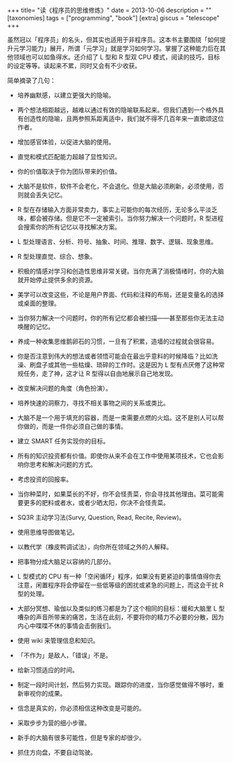 +++
title= "读《程序员的思维修炼》"
date = 2013-10-06
description = ""
[taxonomies]
tags = ["programming", "book"]
[extra]
giscus = "telescope"
+++

虽然冠以「程序员」的名头，但其实也适用于非程序员。这本书主要围绕「如何提升元学习能力」展开，所谓「元学习」就是学习如何学习。掌握了这种能力后在其他领域也可以如鱼得水。还介绍了 L 型和 R 型双 CPU 模式，阅读的技巧，目标的设定等等。读起来不累，同时又会有不少收获。

简单摘录了几句：

- 培养幽默感，以建立更强大的隐喻。

- 两个想法相距越远，越难以通过有效的隐喻联系起来。但我们遇到一个格外具有创造性的隐喻，且两参照系距离适中，我们就不得不几百年来一直歌颂这位作者。

- 增加感官体验，以促进大脑的使用。

- 直觉和模式匹配能力超越了显性知识。

- 你的价值取决于你为团队带来的价值。

- 大脑不是软件，软件不会老化，不会退化。但是大脑必须刷新，必须使用，否则就会丢失记忆。

- R 型在存储输入方面非常卖力，事实上可能你的每次经历，无论多么平淡乏味，都会被存储。但是它不一定被索引。当你努力解决一个问题时，R 型进程会搜索你的所有记忆以寻找解决方案。

- L 型处理语言、分析、符号、抽象、时间、推理、数字、逻辑、现象思维。

- R 型处理直觉、综合、想象。

- 积极的情感对学习和创造性思维非常关键。当你充满了消极情绪时，你的大脑就开始停止提供多余的资源。

- 美学可以改变这些，不论是用户界面、代码和注释的布局，还是变量名的选择或桌面的整理。

- 当你努力解决一个问题时，你的所有记忆都会被扫描——甚至那些你无法主动唤醒的记忆。

- 养成一种收集思维鹅卵石的习惯，一旦有了积累，造墙的过程就会很容易。

- 你是否注意到伟大的想法或者领悟可能会在最出乎意料的时候降临？比如洗澡、刷盘子或其他一些枯燥、琐碎的工作时。这是因为 L 型有点厌倦了这种常规任务，走了神，这才让 R 型得以自由地展示自己地发现。

- 改变解决问题的角度（角色扮演）。

- 培养快速的洞察力，寻找不相关事物之间的关系或类比。

- 大脑不是一个用于填充的容器，而是一束需要点燃的火焰。这不是别人可以帮你做的，而是一件你必须自己做的事情。

- 建立 SMART 任务实现你的目标。

- 所有的知识投资都有价值。即使你从来不会在工作中使用某项技术，它也会影响你思考和解决问题的方式。

- 考虑投资的回报率。

- 当你种菜时，如果菜长的不好，你不会怪责菜，你会寻找其他理由。菜可能需要更多的肥料或者水，或者少晒太阳，你决不会怪责菜。

- SQ3R 主动学习法(Survy, Question, Read, Recite, Review)。

- 使用思维导图做笔记。

- 以教代学（橡皮鸭调试法），向你所在领域之外的人解释。

- 把事物分成大脑足以容纳的几部分。

- L 型模式的 CPU 有一种「空闲循环」程序，如果没有更紧迫的事情值得你去注意，闲置程序将会停留在一些低等级的困扰或紧急的问题上，而这会干扰 R 型的处理。

- 大部分冥想、瑜伽以及类似的练习都是为了这个相同的目标：缓和大脑里 L 型嘈杂的声音所带来的痛苦，生活在此刻，不要将你的精力不必要的分散，因为内心中喋喋不休的事情会击倒我们。

- 使用 wiki 来管理信息和知识。

- 「不作为」是敌人，「错误」不是。

- 给新习惯适应的时间。

- 制定一段时间计划，然后努力实现。跟踪你的进度，当你感觉做得不够时，重新审视你的成果。

- 信念是真实的，你必须相信这种改变是可能的。

- 采取步步为营的细小步骤。

- 新手的大脑有很多可能性，但是专家的却很少。

- 抓住方向盘，不要自动驾驶。
